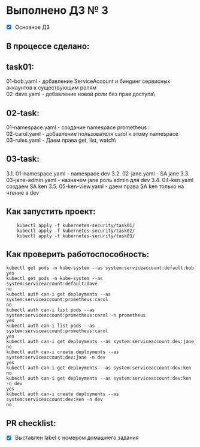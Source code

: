 # Выполнено ДЗ № 3

 - [x] Основное ДЗ


## В процессе сделано:
## task01:
01-bob.yaml - добавление ServiceAccount и биндинг сервисных аккаунтов к существующим ролям\
02-dave.yaml - добавление новой роли без прав доступа\

## 02-task:
01-namespace.yaml - создание namespace prometheus :\
02-carol.yaml - добавление пользователя carol к этому namespace\
03-rules.yaml - Даем права get, list, watch\

## 03-task:
3.1. 01-namespace.yaml - namespace dev
3.2. 02-jane.yaml - SA jane
3.3. 03-jane-admin.yaml - назначем jane роль admin для dev
3.4. 04-ken.yaml создаем SA ken
3.5. 05-ken-view.yaml - даем права SA ken только на чтение в dev
## Как запустить проект:
```
    kubectl apply -f kubernetes-security/task01/
    kubectl apply -f kubernetes-security/task02/
    kubectl apply -f kubernetes-security/task03/
```
## Как проверить работоспособность:
```
kubectl get pods -n kube-system --as system:serviceaccount:default:bob
yes
kubectl get pods -n kube-system --as system:serviceaccount:default:dave
no
kubectl auth can-i get deployments --as system:serviceaccount:prometheus:carol
no
kubectl auth can-i list pods --as system:serviceaccount:prometheus:carol -n prometheus
yes
kubectl auth can-i list pods --as system:serviceaccount:prometheus:carol
yes
kubectl auth can-i get deployments --as system:serviceaccount:dev:jane
no
kubectl auth can-i create deployments --as system:serviceaccount:dev:jane -n dev
yes
kubectl auth can-i get deployments --as system:serviceaccount:dev:ken
no
kubectl auth can-i get deployments --as system:serviceaccount:dev:ken -n dev
yes
kubectl auth can-i create deployments --as system:serviceaccount:dev:ken -n dev
no
```
## PR checklist:
 - [x] Выставлен label с номером домашнего задания

 